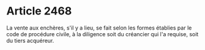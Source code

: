 # Article 2468

La vente aux enchères, s'il y a lieu, se fait selon les formes établies par le code de procédure civile, à la diligence soit du créancier qui l'a requise, soit du tiers acquéreur.
